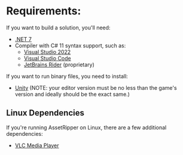 # Requirements:

If you want to build a solution, you'll need:

* [.NET 7](https://dotnet.microsoft.com/download/dotnet/7.0)
* Compiler with C# 11 syntax support, such as:
  * [Visual Studio 2022](https://visualstudio.microsoft.com/downloads/)
  * [Visual Studio Code](https://code.visualstudio.com/Download)
  * [JetBrains Rider](https://www.jetbrains.com/rider/) (proprietary)

If you want to run binary files, you need to install:

* [Unity](https://unity3d.com/get-unity/download/archive) (NOTE: your editor version must be no less than the game's version and ideally should be the exact same.)
 
## Linux Dependencies

If you're running AssetRipper on Linux, there are a few additional dependencies:

* [VLC Media Player](https://www.videolan.org/)